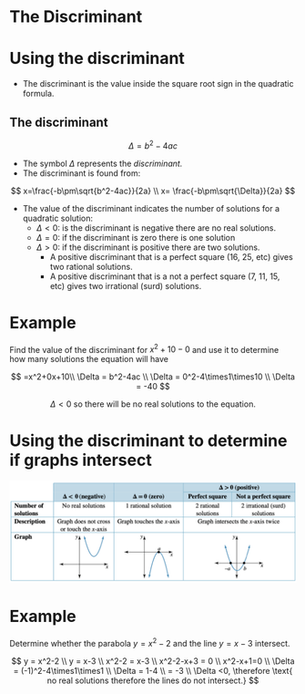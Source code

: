 # The Discriminant

# Using the discriminant

- The discriminant is the value inside the square root sign in the quadratic formula.

## The discriminant

$$
\Delta = b^2-4ac
$$

- The symbol $\Delta$ represents the *discriminant.*
- The discriminant is found from:

$$
x=\frac{-b\pm\sqrt{b^2-4ac}}{2a} \\ x= \frac{-b\pm\sqrt{\Delta}}{2a}
$$

- The value of the discriminant indicates the number of solutions for a quadratic solution:
    - $\Delta < 0$: is the discriminant is negative there are no real solutions.
    - $\Delta = 0$: if the discriminant is zero there is one solution
    - $\Delta > 0$: if the discriminant is positive there are two solutions.
        - A positive discriminant that is a perfect square (16, 25, etc) gives two rational solutions.
        - A positive discriminant that is a not a perfect square (7, 11, 15, etc) gives two irrational (surd) solutions.

# Example

Find the value of the discriminant for $x^2+10-0$ and use it to determine how many solutions the equation will have

$$
=x^2+0x+10\\ \Delta = b^2-4ac \\ \Delta = 0^2-4\times1\times10 \\ \Delta = -40
$$

$$
\Delta < 0 \text{ so there will be no real solutions to the equation.}
$$

# Using the discriminant to determine if graphs intersect

![image.png](The%20Discriminant%20d93d844e700743ff9646fb24b0936567/image.png)

# Example

Determine whether the parabola $y=x^2-2$ and the line $y=x-3$ intersect.

$$
y = x^2-2 \\ y = x-3 \\ x^2-2 = x-3 \\ x^2-2-x+3 = 0 \\ x^2-x+1=0 \\ \Delta = (-1)^2-4\times1\times1 \\ \Delta = 1-4 \\ = -3 \\ \Delta <0, \therefore \text{ no real solutions therefore the lines do not intersect.}
$$